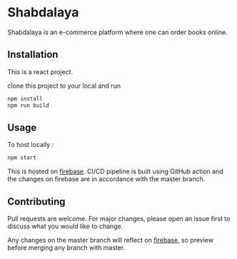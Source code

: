 # Shabdalaya

Shabdalaya is an e-commerce platform where one can order books online.

## Installation
This is a react project.

clone this project to your local and run

```bash
npm install
npm run build
```

## Usage
To host locally :
```bash
npm start
```
This is hosted on [firebase](https://shabdalaya-99637.web.app). CI/CD pipeline is built using GitHub action and the changes on firebase are in accordance with the master branch.
## Contributing

Pull requests are welcome. For major changes, please open an issue first to discuss what you would like to change.

Any changes on the master branch will reflect on [firebase](https://shabdalaya-99637.web.app), so preview before merging any branch with master.
